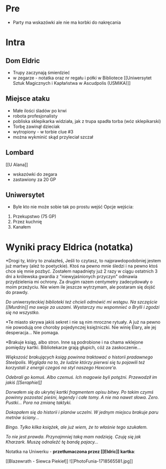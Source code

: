 # Pre
* Party ma wskazówki ale nie ma korbki do nakręcania

# Intra
## Dom Eldric
* Trupy zaczynają śmierdzieć
* w zegarze - notatka oraz nr regału i półki w Bibliotece [[Uniwersytet Sztuk Magicznych i Kapłaństwa w Ascudpolis (USMiKA)]]

## Miejsce ataku
* Małe ilości śladów po krwi
* robota profesjonalisty
* pobliska sklepikarka widziała, jak z trupa spadła torba (wóz sklepikarski)
* Torbę zawinął dzieciak
* wytropiony - w torbie clue #3
* można wykminić skąd przyleciał szczał

## Lombard
[[U Alana]]
* wskazówki do zegara
* zastawiony za 20 GP

## Uniwersytet
* Byle kto nie może sobie tak po prostu wejść
Opcje wejścia:
1. Przekupstwo (75 GP)
2. Przez kuchnię
3. Kanałem
# Wyniki pracy Eldrica (notatka)

*Drogi ty, który to znalazłeś,
Jeśli to czytasz, to najprawdopodobniej jestem już martwy (ależ to poetyckie). Ktoś na pewno mnie śledzi i na pewno ktoś chce się mnie pozbyć. Zostałem napadnięty już 2 razy w ciągu ostatnich 3 dni a królewska gwardia z "niewyjaśnionych przyczyn" odmawia przydzielenia mi ochrony. Za drugim razem centymetry zadecydowały o moim przeżyciu. Nie wiem ile jeszcze wytrzymam, ale postaram się dojść do prawdy.

*Do uniwersyteckiej biblioteki też chcieli odmówić mi wstępu. Na szczęście [[Murdrin]] ma swoje za uszami. Wystarczy mu wspomnieć o Brylli i zgodzi się na wszystko.*

*Te miasto skrywa jakiś sekret i nie są nim mroczne rytuały. A już na pewno nie powodują one choroby pojedynczej księżniczki. Nie winię Elary, ale jej desperacja... Nie pomaga.

*Brakuje ksiąg, albo stron. Inne są podrobione i na chama wklejone pomiędzy kartki. Bibliotekarze grają głupich, cóż za zaskoczenie...

*Większość brakujących ksiąg powinna traktować o historii pradawnego Steelpolis. Wygląda na to, że ludzie którzy pierwsi się tu pojawili też korzystali z energii czegoś na styl naszego Hexcore'a.*

*Odebrali go komuś. Albo czemuś. Ich magowie byli potężni. Przewodził im jakiś [[Seraphiel]]*

*Dorwałem się do ukrytej kartki fragmentem opisu bitwy. Po takim czymś powinny pozostać pieśni, legendy i całe tomy. A nie ma nawet słowa. Zero. Pustki... Pora na zmianę taktyki.*

*Dokopałem się do historii i planów uczelni. W jednym miejscu brakuje paru metrów ściany...*

*Bingo. Tylko kilka książek, ale już wiem, że to właśnie tego szukałem.*

*To nie jest prawda. Przynajmniej taką mam nadzieję. Czuję się jak Kharzark. Muszę odnaleźć tę bandę pajacy...*

Notatka na Uniwerku - **przetłumaczona przez [[Eldric]] kartka**:

[[Blazewrath - Siewca Piekieł]]
![[PhotoFunia-1718565581.jpg]]